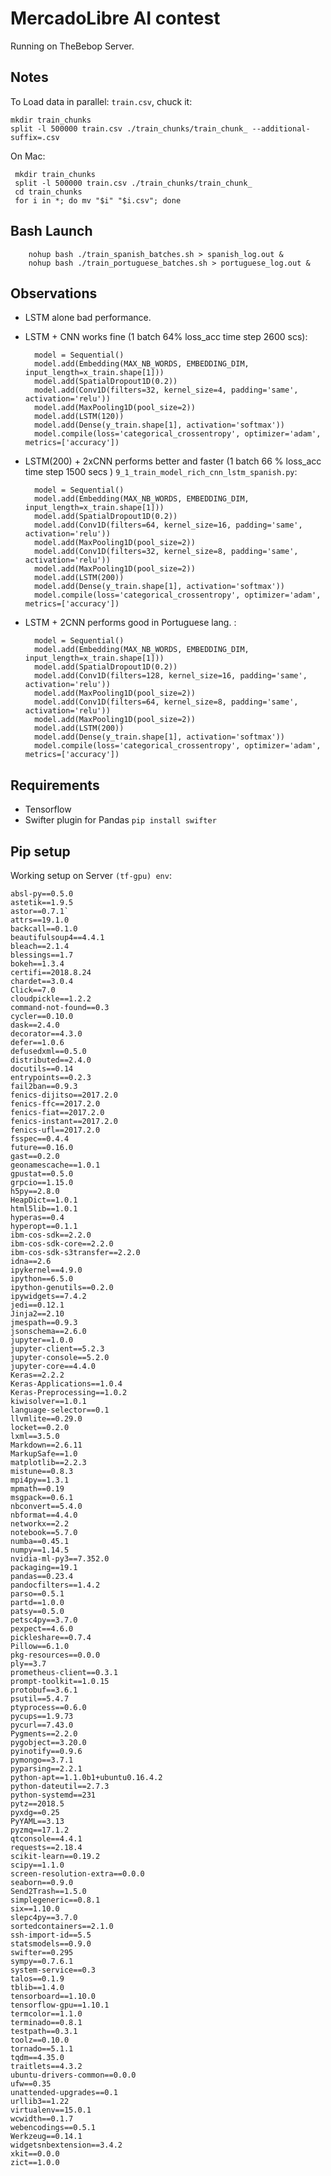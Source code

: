 # MercadoLibre AI contest

Running on TheBebop Server.

## Notes

To Load data in parallel: `train.csv`, chuck it:
    
    mkdir train_chunks
    split -l 500000 train.csv ./train_chunks/train_chunk_ --additional-suffix=.csv

On Mac:
    
     mkdir train_chunks
     split -l 500000 train.csv ./train_chunks/train_chunk_
     cd train_chunks
     for i in *; do mv "$i" "$i.csv"; done

## Bash Launch

        nohup bash ./train_spanish_batches.sh > spanish_log.out & 
        nohup bash ./train_portuguese_batches.sh > portuguese_log.out & 

## Observations

- LSTM alone bad performance.

- LSTM + CNN works fine (1 batch 64% loss_acc time step 2600 scs): 
    
    
        model = Sequential()
        model.add(Embedding(MAX_NB_WORDS, EMBEDDING_DIM, input_length=x_train.shape[1]))
        model.add(SpatialDropout1D(0.2))
        model.add(Conv1D(filters=32, kernel_size=4, padding='same', activation='relu'))
        model.add(MaxPooling1D(pool_size=2))
        model.add(LSTM(120))
        model.add(Dense(y_train.shape[1], activation='softmax'))
        model.compile(loss='categorical_crossentropy', optimizer='adam', metrics=['accuracy'])

- LSTM(200) + 2xCNN performs better and faster (1 batch 66 % loss_acc time step 1500 secs )  `9_1_train_model_rich_cnn_lstm_spanish.py`:
                
                
        model = Sequential()
        model.add(Embedding(MAX_NB_WORDS, EMBEDDING_DIM, input_length=x_train.shape[1]))
        model.add(SpatialDropout1D(0.2))
        model.add(Conv1D(filters=64, kernel_size=16, padding='same', activation='relu'))
        model.add(MaxPooling1D(pool_size=2))
        model.add(Conv1D(filters=32, kernel_size=8, padding='same', activation='relu'))
        model.add(MaxPooling1D(pool_size=2))
        model.add(LSTM(200))
        model.add(Dense(y_train.shape[1], activation='softmax'))
        model.compile(loss='categorical_crossentropy', optimizer='adam', metrics=['accuracy'])
        
                
- LSTM + 2CNN performs good in Portuguese lang. :

        
        model = Sequential()
        model.add(Embedding(MAX_NB_WORDS, EMBEDDING_DIM, input_length=x_train.shape[1]))
        model.add(SpatialDropout1D(0.2))
        model.add(Conv1D(filters=128, kernel_size=16, padding='same', activation='relu'))
        model.add(MaxPooling1D(pool_size=2))
        model.add(Conv1D(filters=64, kernel_size=8, padding='same', activation='relu'))
        model.add(MaxPooling1D(pool_size=2))
        model.add(LSTM(200))
        model.add(Dense(y_train.shape[1], activation='softmax'))
        model.compile(loss='categorical_crossentropy', optimizer='adam', metrics=['accuracy'])
        

## Requirements

- Tensorflow
- Swifter plugin for Pandas `pip install swifter`

## Pip setup

Working setup on Server `(tf-gpu) env`:
    
    absl-py==0.5.0
    astetik==1.9.5
    astor==0.7.1`
    attrs==19.1.0
    backcall==0.1.0
    beautifulsoup4==4.4.1
    bleach==2.1.4
    blessings==1.7
    bokeh==1.3.4
    certifi==2018.8.24
    chardet==3.0.4
    Click==7.0
    cloudpickle==1.2.2
    command-not-found==0.3
    cycler==0.10.0
    dask==2.4.0
    decorator==4.3.0
    defer==1.0.6
    defusedxml==0.5.0
    distributed==2.4.0
    docutils==0.14
    entrypoints==0.2.3
    fail2ban==0.9.3
    fenics-dijitso==2017.2.0
    fenics-ffc==2017.2.0
    fenics-fiat==2017.2.0
    fenics-instant==2017.2.0
    fenics-ufl==2017.2.0
    fsspec==0.4.4
    future==0.16.0
    gast==0.2.0
    geonamescache==1.0.1
    gpustat==0.5.0
    grpcio==1.15.0
    h5py==2.8.0
    HeapDict==1.0.1
    html5lib==1.0.1
    hyperas==0.4
    hyperopt==0.1.1
    ibm-cos-sdk==2.2.0
    ibm-cos-sdk-core==2.2.0
    ibm-cos-sdk-s3transfer==2.2.0
    idna==2.6
    ipykernel==4.9.0
    ipython==6.5.0
    ipython-genutils==0.2.0
    ipywidgets==7.4.2
    jedi==0.12.1
    Jinja2==2.10
    jmespath==0.9.3
    jsonschema==2.6.0
    jupyter==1.0.0
    jupyter-client==5.2.3
    jupyter-console==5.2.0
    jupyter-core==4.4.0
    Keras==2.2.2
    Keras-Applications==1.0.4
    Keras-Preprocessing==1.0.2
    kiwisolver==1.0.1
    language-selector==0.1
    llvmlite==0.29.0
    locket==0.2.0
    lxml==3.5.0
    Markdown==2.6.11
    MarkupSafe==1.0
    matplotlib==2.2.3
    mistune==0.8.3
    mpi4py==1.3.1
    mpmath==0.19
    msgpack==0.6.1
    nbconvert==5.4.0
    nbformat==4.4.0
    networkx==2.2
    notebook==5.7.0
    numba==0.45.1
    numpy==1.14.5
    nvidia-ml-py3==7.352.0
    packaging==19.1
    pandas==0.23.4
    pandocfilters==1.4.2
    parso==0.5.1
    partd==1.0.0
    patsy==0.5.0
    petsc4py==3.7.0
    pexpect==4.6.0
    pickleshare==0.7.4
    Pillow==6.1.0
    pkg-resources==0.0.0
    ply==3.7
    prometheus-client==0.3.1
    prompt-toolkit==1.0.15
    protobuf==3.6.1
    psutil==5.4.7
    ptyprocess==0.6.0
    pycups==1.9.73
    pycurl==7.43.0
    Pygments==2.2.0
    pygobject==3.20.0
    pyinotify==0.9.6
    pymongo==3.7.1
    pyparsing==2.2.1
    python-apt==1.1.0b1+ubuntu0.16.4.2
    python-dateutil==2.7.3
    python-systemd==231
    pytz==2018.5
    pyxdg==0.25
    PyYAML==3.13
    pyzmq==17.1.2
    qtconsole==4.4.1
    requests==2.18.4
    scikit-learn==0.19.2
    scipy==1.1.0
    screen-resolution-extra==0.0.0
    seaborn==0.9.0
    Send2Trash==1.5.0
    simplegeneric==0.8.1
    six==1.10.0
    slepc4py==3.7.0
    sortedcontainers==2.1.0
    ssh-import-id==5.5
    statsmodels==0.9.0
    swifter==0.295
    sympy==0.7.6.1
    system-service==0.3
    talos==0.1.9
    tblib==1.4.0
    tensorboard==1.10.0
    tensorflow-gpu==1.10.1
    termcolor==1.1.0
    terminado==0.8.1
    testpath==0.3.1
    toolz==0.10.0
    tornado==5.1.1
    tqdm==4.35.0
    traitlets==4.3.2
    ubuntu-drivers-common==0.0.0
    ufw==0.35
    unattended-upgrades==0.1
    urllib3==1.22
    virtualenv==15.0.1
    wcwidth==0.1.7
    webencodings==0.5.1
    Werkzeug==0.14.1
    widgetsnbextension==3.4.2
    xkit==0.0.0
    zict==1.0.0